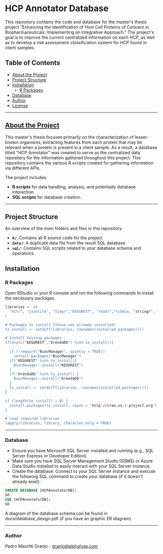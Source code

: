 # HCP Annotator Database

This repository contains the code and database for the master's thesis project "Enhancing the Identification of Host Cell Proteins of Concern in Biopharmaceuticals: Implementing an Integrative Approach." The project's goal is to improve the current centralized information on each HCP, as well as to develop a risk assessment classification system for HCP found in client samples.

## Table of Contents

* [About the Project](#about-the-project)
* [Project Structure](#project-structure)
* [Installation](#installation)
    * [R Packages](#r-packages)
* [Database](#database)
* [Author](#author)
* [License](#license)

---

## [About the Project](#about-the-project)

This master's thesis focuses primarily on the characterization of lesser-known organisms, extracting features from each protein that may be relevant when a protein is present in a client sample.  As a result, a database titled "HCP Annotator" was created to serve as the centralized data repository for the information gathered throughout this project.  This repository contains the various R scripts created for gathering information via different APIs.


The project includes:
* **R scripts** for data handling, analysis, and potentially database interaction.
* **SQL scripts** for database creation.

---

## Project Structure

An overview of the main folders and files in this repository:
* **`R/`**: Contains all R source code for the project.
* **`data/`**: A duplicate data file from the result SQL database.
* **`sql/`**: Contains SQL scripts related to your database schema and operations.

## Installation


### R Packages

Open RStudio or your R console and run the following commands to install the necessary packages.

```R
libraries <- c(
  "httr", "jsonlite", "tidyr","KEGGREST", "readr","tibble, "stringr", "dplyr","brendaDb"
)

# Packages to install (those not already installed)
to_install <- setdiff(libraries, rownames(installed.packages()))

# Install missing packages
if(any(c("KEGGREST","brendaDb") %in% to_install)){
  
  if (!require("BiocManager", quietly = TRUE))
    install.packages("BiocManager")
  if("KEGGREST" %in% to_install){
    BiocManager::install("KEGGREST")
  }
  if("brendaDb" %in% to_install) {
    BiocManager::install("brendaDb")
  }
  to_install <- setdiff(libraries, rownames(installed.packages()))
}

if (length(to_install) > 0) {
  install.packages(to_install, repos = "http://cran.us.r-project.org")
}

# Load required libraries
lapply(libraries, library, character.only = TRUE)
```

---

### Database

* Ensure you have Microsoft SQL Server installed and running (e.g., SQL Server Express or Developer Edition).
* Make sure you have SQL Server Management Studio (SSMS) or Azure Data Studio installed to easily interact with your SQL Server instance.
* Create the database: Connect to your SQL Server instance and execute the following SQL command to create your database (if it doesn't already exist):

```sql
CREATE DATABASE [HCPAnnotatorDB];
GO
USE [HCPAnnotatorDB];
GO
```
A diagram of the database schema can be found in docs/database_design.pdf (if you have an graphic ER diagram).


---
### Author
Pedro Mauritti Granjo - granjo@alphalyse.com


